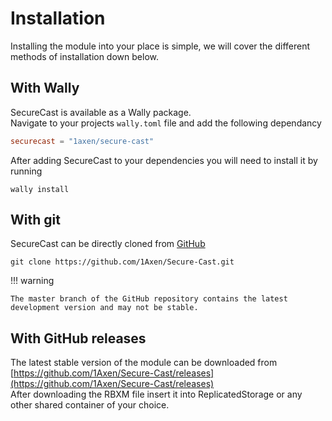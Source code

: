 # Installation

Installing the module into your place is simple, we will cover the different methods of installation down below.

## With Wally

SecureCast is available as a Wally package.
<br>Navigate to your projects `wally.toml` file and add the following dependancy
``` toml
securecast = "1axen/secure-cast"
```
After adding SecureCast to your dependencies you will need to install it by running
```
wally install
```

## With git

SecureCast can be directly cloned from [GitHub](https://github.com/1Axen/Secure-Cast)
```
git clone https://github.com/1Axen/Secure-Cast.git
```

!!! warning

    The master branch of the GitHub repository contains the latest development version and may not be stable.

## With GitHub releases

The latest stable version of the module can be downloaded from [https://github.com/1Axen/Secure-Cast/releases](https://github.com/1Axen/Secure-Cast/releases)<br>
After downloading the RBXM file insert it into ReplicatedStorage or any other shared container of your choice.
